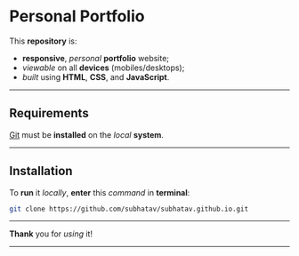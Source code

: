 # Personal Portfolio

This **repository** is:

* **responsive**, *personal* **portfolio** website;
* *viewable* on all **devices** (mobiles/desktops);
* *built* using **HTML**, **CSS**, and **JavaScript**.

<hr/>

## Requirements

[Git](https://git-scm.com/downloads "Download Git") must be **installed** on the *local* **system**.

<hr/>

## Installation

To **run** it *locally*, **enter** this *command* in **terminal**:

```bash
git clone https://github.com/subhatav/subhatav.github.io.git
```

<hr/>

**Thank** you for *using* it!

<hr/>